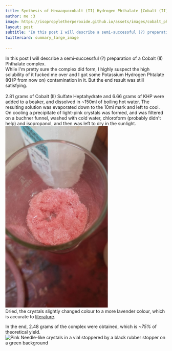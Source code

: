 ```yaml
---
title: Synthesis of Hexaaquocobalt (II) Hydrogen Phthalate [Cobalt (II) Phthalate]
author: me :3
image: https://isopropyletherperoxide.github.io/assets/images/cobalt_phtalate.png 
layout: post
subtitle: "In this post I will describe a semi-successful (?) preparation of a Cobalt (II) Phthalate complex"
twittercard: summary_large_image

--- 
```


In this post I will describe a semi-successful (?) preparation of a Cobalt (II) Phthalate complex. <br>
While I'm pretty sure the complex did form, I highly suspect the high solubility of it fucked me over and I got some Potassium Hydrogen Phtalate (KHP from now on) contamination in it. But the end result was still satisfying.<br>
<br>
2.81 grams of Cobalt (II) Sulfate Heptahydrate and 6.66 grams of KHP were added to a beaker, and dissolved in ~150ml of boiling hot water. The resulting solution was evaporated down to the 10ml mark and left to cool. On cooling a precipitate of light-pink crystals was formed, and was filtered on a buchner funnel, washed with cold water, chloroform (probably didn't help) and isopropanol, and then was left to dry in the sunlight. <br>
<img src="/assets/images/cobalt_filter.jpg" title="Watermelon Flesh" alt="Wet Pink Needle-like crystals in a vacuum filter funnel" width="320"><br>
Dried, the crystals slightly changed colour to a more lavender colour, which is accurate to <a href="https://pubs.acs.org/doi/pdf/10.1021/ja01621a014">literature</a>.<br>

In the end, 2.48 grams of the complex were obtained, which is *~75%* of theoretical yield.
<br><img src="/assets/images/cobalt_phtalate.png" title="Girl Powder" alt="Pink Needle-like crystals in a vial stoppered by a black rubber stopper on a green background" width="640"/><br>
